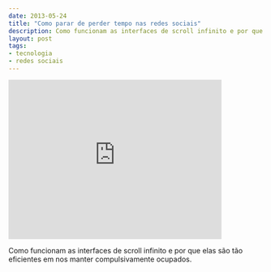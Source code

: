 ```yaml
---
date: 2013-05-24
title: "Como parar de perder tempo nas redes sociais"
description: Como funcionam as interfaces de scroll infinito e por que elas são tão eficientes em nos manter compulsivamente ocupados
layout: post
tags: 
- tecnologia
- redes sociais
---
```


<iframe width="420" height="315" src="http://www.youtube.com/embed/y45mI4Xax-0" frameborder="0" allowfullscreen></iframe>

Como funcionam as interfaces de scroll infinito e por que elas são tão eficientes em nos manter compulsivamente ocupados.